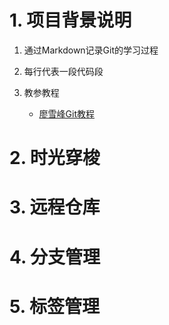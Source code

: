 # 1. 项目背景说明

1. 通过Markdown记录Git的学习过程
2. 每行代表一段代码段
3. 教参教程

   * [廖雪峰Git教程](https://www.liaoxuefeng.com/wiki/896043488029600)

# 2. 时光穿梭

# 3. 远程仓库

# 4. 分支管理

# 5. 标签管理
